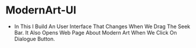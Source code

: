 # ModernArt-UI
- In This I Build An User Interface That Changes When We Drag The Seek Bar. It Also Opens Web Page About Modern Art When We Click On Dialogue Button.
